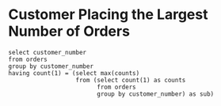 # Customer Placing the Largest Number of Orders

```
select customer_number
from orders
group by customer_number
having count(1) = (select max(counts)
                   from (select count(1) as counts
                         from orders
                         group by customer_number) as sub)
```
